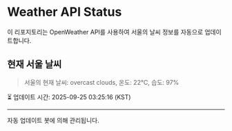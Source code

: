 
# Weather API Status

이 리포지토리는 OpenWeather API를 사용하여 서울의 날씨 정보를 자동으로 업데이트합니다.

## 현재 서울 날씨
> 서울의 현재 날씨: overcast clouds, 온도: 22°C, 습도: 97%

⏳ 업데이트 시간: 2025-09-25 03:25:16 (KST)

---
자동 업데이트 봇에 의해 관리됩니다.
